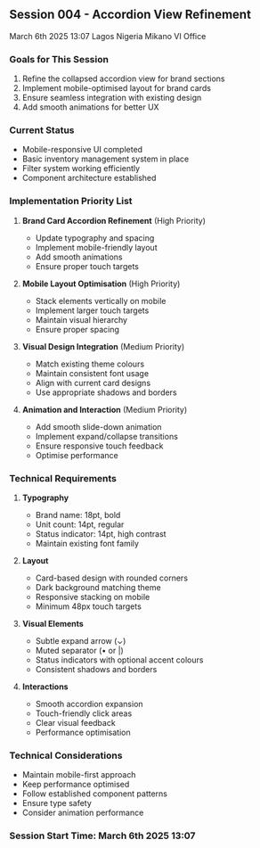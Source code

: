 ## Session 004 - Accordion View Refinement

March 6th 2025 13:07 Lagos Nigeria Mikano VI Office

### Goals for This Session
1. Refine the collapsed accordion view for brand sections
2. Implement mobile-optimised layout for brand cards
3. Ensure seamless integration with existing design
4. Add smooth animations for better UX

### Current Status
- Mobile-responsive UI completed
- Basic inventory management system in place
- Filter system working efficiently
- Component architecture established

### Implementation Priority List
1. **Brand Card Accordion Refinement** (High Priority)
   - Update typography and spacing
   - Implement mobile-friendly layout
   - Add smooth animations
   - Ensure proper touch targets

2. **Mobile Layout Optimisation** (High Priority)
   - Stack elements vertically on mobile
   - Implement larger touch targets
   - Maintain visual hierarchy
   - Ensure proper spacing

3. **Visual Design Integration** (Medium Priority)
   - Match existing theme colours
   - Maintain consistent font usage
   - Align with current card designs
   - Use appropriate shadows and borders

4. **Animation and Interaction** (Medium Priority)
   - Add smooth slide-down animation
   - Implement expand/collapse transitions
   - Ensure responsive touch feedback
   - Optimise performance

### Technical Requirements
1. **Typography**
   - Brand name: 18pt, bold
   - Unit count: 14pt, regular
   - Status indicator: 14pt, high contrast
   - Maintain existing font family

2. **Layout**
   - Card-based design with rounded corners
   - Dark background matching theme
   - Responsive stacking on mobile
   - Minimum 48px touch targets

3. **Visual Elements**
   - Subtle expand arrow (⌄)
   - Muted separator (• or |)
   - Status indicators with optional accent colours
   - Consistent shadows and borders

4. **Interactions**
   - Smooth accordion expansion
   - Touch-friendly click areas
   - Clear visual feedback
   - Performance optimisation

### Technical Considerations
- Maintain mobile-first approach
- Keep performance optimised
- Follow established component patterns
- Ensure type safety
- Consider animation performance

### Session Start Time: March 6th 2025 13:07 